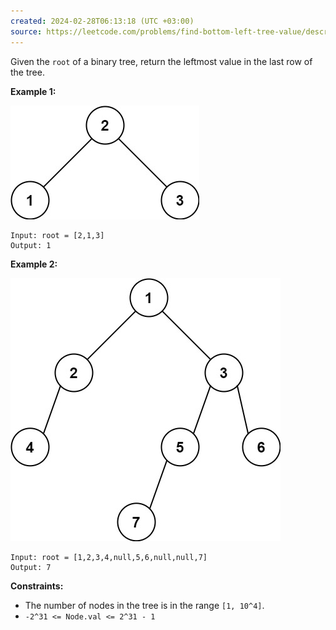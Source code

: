 ```yaml
---
created: 2024-02-28T06:13:18 (UTC +03:00)
source: https://leetcode.com/problems/find-bottom-left-tree-value/description/?envType=daily-question&envId=2024-02-28
---
```

Given the `root` of a binary tree, return the leftmost value in the last row of the tree.

**Example 1:**

![img.png](img.png)

```
Input: root = [2,1,3]
Output: 1
```

**Example 2:**

![img_1.png](img_1.png)

```
Input: root = [1,2,3,4,null,5,6,null,null,7]
Output: 7
```

**Constraints:**

-   The number of nodes in the tree is in the range `[1, 10^4]`.
-   `-2^31 <= Node.val <= 2^31 - 1`
